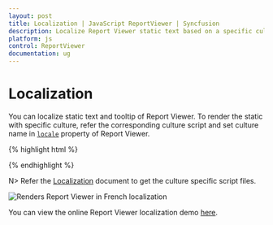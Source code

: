 ```yaml
---
layout: post
title: Localization | JavaScript ReportViewer | Syncfusion
description: Localize Report Viewer static text based on a specific culture.
platform: js
control: ReportViewer
documentation: ug
---
```


# Localization

You can localize static text and tooltip of Report Viewer. To render the static with specific culture, refer the corresponding culture script and set culture name in [`locale`](../api/ejreportviewer#members:locale) property of Report Viewer.

{% highlight html %}
<head>
    <link href="http://cdn.syncfusion.com/{{ site.releaseversion }}/js/web/flat-azure/ej.web.all.min.css" rel="stylesheet" />
    <script src="http://code.jquery.com/jquery-1.10.2.min.js" type="text/javascript"></script>
    <script src="http://cdnjs.cloudflare.com/ajax/libs/jquery-easing/1.3/jquery.easing.min.js" type="text/javascript"></script>
    <script src="http://cdn.syncfusion.com/{{ site.releaseversion }}/js/web/ej.web.all.min.js" type="text/javascript"></script>
    <script src="Scripts/l10n/ej.localetexts.fr-FR.min.js"></script>
    <script src="Scripts/i18n/ej.culture.fr-FR.min.js"></script>
</head>
<body style="overflow: hidden; position: static; height: 100%; width: 100%;">
    <div id="container" style="position: absolute; height: 100%; width: 100%;"></div>
    <script type="text/javascript">
        $(function () {
            $("#container").ejReportViewer(
                {
                    reportServiceUrl: '/api/ReportsApi',
                    processingMode: ej.ReportViewer.ProcessingMode.Remote,
                    reportPath: '~/App_Data/Sales Order Detail.rdl',
                    //Render Report Viewer in French locale
                    locale: "fr-FR"
                });
        });
    </script>
</body>

{% endhighlight %}

N> Refer the [Localization](../localization) document to get the culture specific script files.

![Renders Report Viewer in French localization](/images/localization.png)

You can view the online Report Viewer localization demo [here](https://js.syncfusion.com/demos/web/#!/bootstrap/reportviewer/localization).
